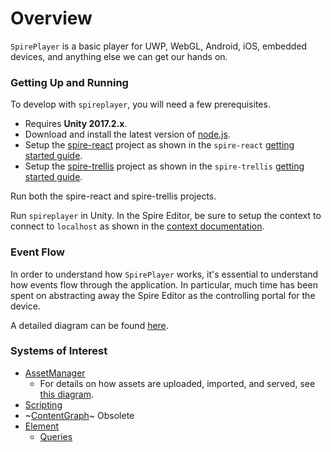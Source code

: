 # Overview

`SpirePlayer` is a basic player for UWP, WebGL, Android, iOS, embedded devices, and anything else we can get our hands on.

### Getting Up and Running

To develop with `spireplayer`, you will need a few prerequisites.

* Requires **Unity 2017.2.x**.
* Download and install the latest version of [node.js](https://nodejs.org/en/download/).
* Setup the [spire-react](https://github.com/create-ar/spire-react) project as shown in the `spire-react` [getting started guide](https://github.com/create-ar/spire-react/blob/master/docs/gettingstarted.md).
* Setup the [spire-trellis](https://github.com/create-ar/spire-trellis) project as shown in the `spire-trellis` [getting started guide](https://github.com/create-ar/spire-trellis/blob/master/docs/gettingstarted.md).

Run both the spire-react and spire-trellis projects.

Run `spireplayer` in Unity. In the Spire Editor, be sure to setup the context to connect to `localhost` as shown in the [context documentation](https://github.com/create-ar/spire-react/blob/master/docs/contexts.md).

### Event Flow

In order to understand how `SpirePlayer` works, it's essential to understand how events flow through the application. In particular, much time has been spent on abstracting away the Spire Editor as the controlling portal for the device.

A detailed diagram can be found [here](https://www.lucidchart.com/documents/view/971681eb-a74f-4ab7-a33c-5f3509065f2b).

### Systems of Interest

* [AssetManager](docs/assets.md)
  * For details on how assets are uploaded, imported, and served, see [this diagram](https://www.lucidchart.com/documents/view/dd316cb9-5b27-4e67-8829-e508d91b4e79).
* [Scripting](docs/scripting.overview.md)
* ~[ContentGraph](docs/contentgraph.md)~ Obsolete
* [Element](docs/element.md)
  * [Queries](docs/element.query.md)

